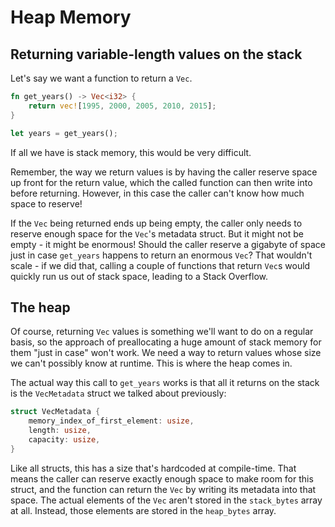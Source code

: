 # Heap Memory

## Returning variable-length values on the stack

Let's say we want a function to return a `Vec`.

```rust
fn get_years() -> Vec<i32> {
    return vec![1995, 2000, 2005, 2010, 2015];
}

let years = get_years();
```

If all we have is stack memory, this would be very difficult.

Remember, the way we return values is by having the caller reserve space up 
front for the return value, which the called function can then write into 
before returning. However, in this case the caller can't know how much space
to reserve!

If the `Vec` being returned ends up being empty, the caller only needs to
reserve enough space for the `Vec`'s metadata struct. But it might not be
empty - it might be enormous! Should the caller reserve a gigabyte of space
just in case `get_years` happens to return an enormous `Vec`? That wouldn't
scale - if we did that, calling a couple of functions that return `Vec`s would
quickly run us out of stack space, leading to a Stack Overflow.

## The heap

Of course, returning `Vec` values is something we'll want to do on a regular
basis, so the approach of preallocating a huge amount of stack memory for them
"just in case" won't work. We need a way to return values whose size we can't possibly know at runtime. This is where the heap comes in.

The actual way this call to `get_years` works is that all it returns on the
stack is the `VecMetadata` struct we talked about previously:

```rust
struct VecMetadata {
    memory_index_of_first_element: usize,
    length: usize,
    capacity: usize,
}
```

Like all structs, this has a size that's hardcoded at compile-time. That means
the caller can reserve exactly enough space to make room for this struct, and
the function can return the `Vec` by writing its metadata into that space.
The actual elements of the `Vec` aren't stored in the `stack_bytes` array at 
all. Instead, those elements are stored in the `heap_bytes` array.
